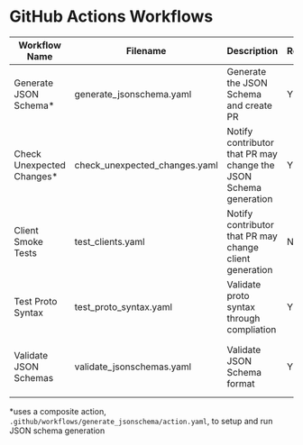 # GitHub Actions Workflows

| Workflow Name | Filename | Description | Required | Triggers |
| -- | -- | -- | -- | -- |
| Generate JSON Schema*     | generate_jsonschema.yaml      | Generate the JSON Schema and create PR | Y | Push:main (*) |
| Check Unexpected Changes* | check_unexpected_changes.yaml | Notify contributor that PR may change the JSON Schema generation | Y | PR (*) |
| Client Smoke Tests        | test_clients.yaml             | Notify contributor that PR may change client generation | N | PR (proto/* \| third_party/* \| testdata/* \| workflow) |
| Test Proto Syntax         | test_proto_syntax.yaml        | Validate proto syntax through compliation | Y | PR (proto/* \| third_party/* \| scripts/* \| tools/* \| workflow) |
| Validate JSON Schemas     | validate_jsonschemas.yaml     | Validate JSON Schema format | Y | PR (jsonschema/* \| scripts/* \| tools/* \| workflow) |

*uses a composite action, `.github/workflows/generate_jsonschema/action.yaml`, to setup and run JSON schema generation